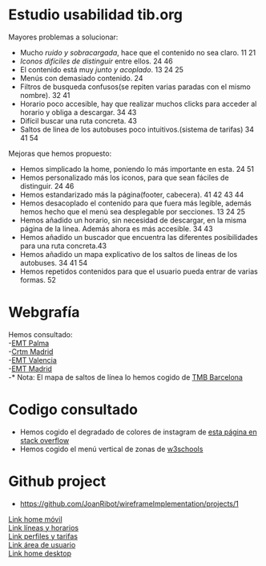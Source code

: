 # Estudio usabilidad tib.org


Mayores problemas a solucionar:
- Mucho *ruido y sobracargada*, hace que el contenido no sea claro. 11 21
- *Iconos difíciles de distinguir* entre ellos. 24 46
- El contenido está muy *junto y acoplado*. 13 24 25
- Menús con demasiado contenido. 24
- Filtros de busqueda confusos(se repiten varias paradas con el mismo nombre). 32 41
- Horario poco accesible, hay que realizar muchos clicks para acceder al horario y obliga a descargar. 34 43
- Difícil buscar una ruta concreta. 43
- Saltos de linea de los autobuses poco intuitivos.(sistema de tarifas) 34 41 54


Mejoras que hemos propuesto:
- Hemos simplicado la home, poniendo lo más importante en esta. 24 51
- Hemos personalizado más los iconos, para que sean fáciles de distinguir. 24 46
- Hemos estandarizado más la página(footer, cabecera). 41 42 43 44
- Hemos desacoplado el contenido para que fuera más legible, además hemos hecho que el menú sea desplegable por secciones. 13 24 25
- Hemos añadido un horario, sin necesidad de descargar, en la misma página de la linea. Además ahora es más accesible. 34 43
- Hemos añadido un buscador que encuentra las diferentes posibilidades para una ruta concreta.43
- Hemos añadido un mapa explicativo de los saltos de lineas de los autobuses. 34 41 54
- Hemos repetidos contenidos para que el usuario pueda entrar de varias formas. 52

# Webgrafía

Hemos consultado:  
-[EMT Palma](http://www.emtpalma.cat/ca/inici)  
-[Crtm Madrid](https://www.crtm.es/)   
-[EMT Valencia](https://www.emtvalencia.es/ciudadano/index.php)  
-[EMT Madrid](https://www.emtmadrid.es/Home)  
-* Nota: El mapa de saltos de línea lo hemos cogido de [TMB Barcelona](https://www.tmb.cat/es/tarifas-metro-bus-barcelona/sencillos-e-integrados/mapa-zonas)  

# Codigo consultado
- Hemos cogido el degradado de colores de instagram de [esta página en stack overflow](https://stackoverflow.com/questions/37751375/istagram-new-logo-css-background)
- Hemos cogido el menú vertical de zonas de [w3schools](https://www.w3schools.com/howto/howto_css_vertical_menu.asp)

# Github project
- https://github.com/JoanRibot/wireframeImplementation/projects/1

 [Link home móvil](https://balsamiq.cloud/sq8utpi/pvmym3o)  
 [Link líneas y horarios](https://balsamiq.cloud/sq8utpi/pjv7le)  
 [Link perfiles y tarifas](https://balsamiq.cloud/sq8utpi/pflnaik)  
 [Link área de usuario](https://balsamiq.cloud/sq8utpi/p9ts2xl)  
 [Link home desktop](https://balsamiq.cloud/sq8utpi/pdg6ej1)  

